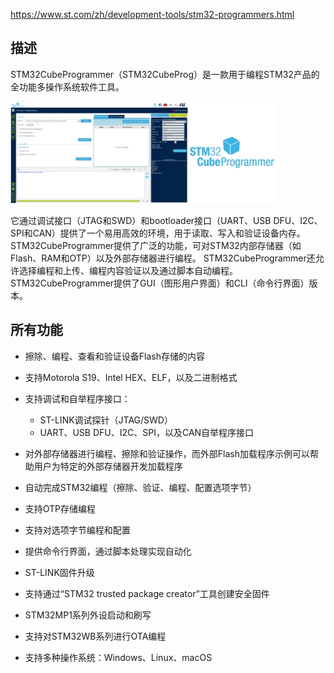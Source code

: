 https://www.st.com/zh/development-tools/stm32-programmers.html

## 描述

STM32CubeProgrammer（STM32CubeProg）是一款用于编程STM32产品的全功能多操作系统软件工具。 

[![STM32CubeProgrammer Picture](STM32Programmer.assets/image.PF265487.en.feature-description-include-personalized-no-cpn-medium-16535431629854.jpg)](https://www.st.com/zh/development-tools/stm32cubeprog.html#)

它通过调试接口（JTAG和SWD）和bootloader接口（UART、USB DFU、I2C、SPI和CAN）提供了一个易用高效的环境，用于读取、写入和验证设备内存。
STM32CubeProgrammer提供了广泛的功能，可对STM32内部存储器（如Flash、RAM和OTP）以及外部存储器进行编程。
STM32CubeProgrammer还允许选择编程和上传、编程内容验证以及通过脚本自动编程。
STM32CubeProgrammer提供了GUI（图形用户界面）和CLI（命令行界面）版本。

## 所有功能

- 擦除、编程、查看和验证设备Flash存储的内容
- 支持Motorola S19、Intel HEX、ELF，以及二进制格式
- 支持调试和自举程序接口：
  - ST-LINK调试探针（JTAG/SWD）
  - UART、USB DFU、I2C、SPI，以及CAN自举程序接口
- 对外部存储器进行编程、擦除和验证操作，而外部Flash加载程序示例可以帮助用户为特定的外部存储器开发加载程序
- 自动完成STM32编程（擦除、验证、编程、配置选项字节）
- 支持OTP存储编程
- 支持对选项字节编程和配置

- 提供命令行界面，通过脚本处理实现自动化
- ST-LINK固件升级
- 支持通过“STM32 trusted package creator”工具创建安全固件
- STM32MP1系列外设启动和刷写
- 支持对STM32WB系列进行OTA编程
- 支持多种操作系统：Windows、Linux、macOS

